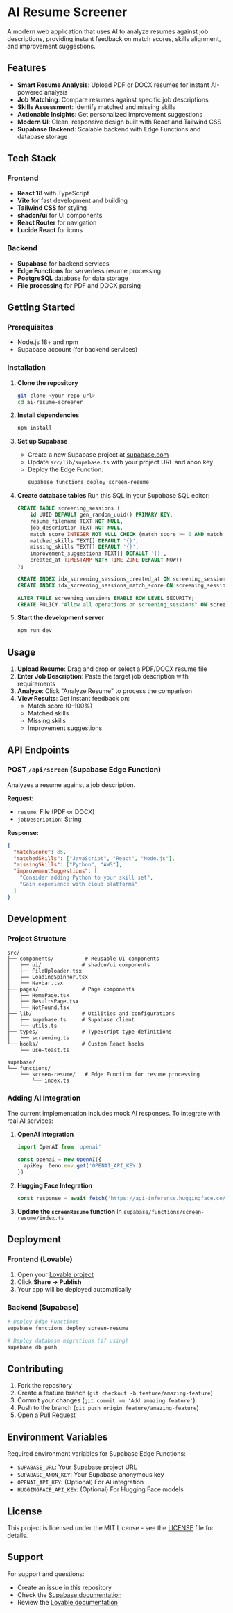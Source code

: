 # AI Resume Screener

A modern web application that uses AI to analyze resumes against job descriptions, providing instant feedback on match scores, skills alignment, and improvement suggestions.

## Features

- **Smart Resume Analysis**: Upload PDF or DOCX resumes for instant AI-powered analysis
- **Job Matching**: Compare resumes against specific job descriptions
- **Skills Assessment**: Identify matched and missing skills
- **Actionable Insights**: Get personalized improvement suggestions
- **Modern UI**: Clean, responsive design built with React and Tailwind CSS
- **Supabase Backend**: Scalable backend with Edge Functions and database storage

## Tech Stack

### Frontend
- **React 18** with TypeScript
- **Vite** for fast development and building
- **Tailwind CSS** for styling
- **shadcn/ui** for UI components
- **React Router** for navigation
- **Lucide React** for icons

### Backend
- **Supabase** for backend services
- **Edge Functions** for serverless resume processing
- **PostgreSQL** database for data storage
- **File processing** for PDF and DOCX parsing

## Getting Started

### Prerequisites
- Node.js 18+ and npm
- Supabase account (for backend services)

### Installation

1. **Clone the repository**
   ```bash
   git clone <your-repo-url>
   cd ai-resume-screener
   ```

2. **Install dependencies**
   ```bash
   npm install
   ```

3. **Set up Supabase**
   - Create a new Supabase project at [supabase.com](https://supabase.com)
   - Update `src/lib/supabase.ts` with your project URL and anon key
   - Deploy the Edge Function:
     ```bash
     supabase functions deploy screen-resume
     ```

4. **Create database tables**
   Run this SQL in your Supabase SQL editor:
   ```sql
   CREATE TABLE screening_sessions (
       id UUID DEFAULT gen_random_uuid() PRIMARY KEY,
       resume_filename TEXT NOT NULL,
       job_description TEXT NOT NULL,
       match_score INTEGER NOT NULL CHECK (match_score >= 0 AND match_score <= 100),
       matched_skills TEXT[] DEFAULT '{}',
       missing_skills TEXT[] DEFAULT '{}',
       improvement_suggestions TEXT[] DEFAULT '{}',
       created_at TIMESTAMP WITH TIME ZONE DEFAULT NOW()
   );

   CREATE INDEX idx_screening_sessions_created_at ON screening_sessions(created_at DESC);
   CREATE INDEX idx_screening_sessions_match_score ON screening_sessions(match_score DESC);

   ALTER TABLE screening_sessions ENABLE ROW LEVEL SECURITY;
   CREATE POLICY "Allow all operations on screening_sessions" ON screening_sessions FOR ALL USING (true);
   ```

5. **Start the development server**
   ```bash
   npm run dev
   ```

## Usage

1. **Upload Resume**: Drag and drop or select a PDF/DOCX resume file
2. **Enter Job Description**: Paste the target job description with requirements
3. **Analyze**: Click "Analyze Resume" to process the comparison
4. **View Results**: Get instant feedback on:
   - Match score (0-100%)
   - Matched skills
   - Missing skills
   - Improvement suggestions

## API Endpoints

### POST `/api/screen` (Supabase Edge Function)
Analyzes a resume against a job description.

**Request:**
- `resume`: File (PDF or DOCX)
- `jobDescription`: String

**Response:**
```json
{
  "matchScore": 85,
  "matchedSkills": ["JavaScript", "React", "Node.js"],
  "missingSkills": ["Python", "AWS"],
  "improvementSuggestions": [
    "Consider adding Python to your skill set",
    "Gain experience with cloud platforms"
  ]
}
```

## Development

### Project Structure
```
src/
├── components/          # Reusable UI components
│   ├── ui/             # shadcn/ui components  
│   ├── FileUploader.tsx
│   ├── LoadingSpinner.tsx
│   └── Navbar.tsx
├── pages/              # Page components
│   ├── HomePage.tsx
│   ├── ResultsPage.tsx
│   └── NotFound.tsx
├── lib/                # Utilities and configurations
│   ├── supabase.ts     # Supabase client
│   └── utils.ts
├── types/              # TypeScript type definitions
│   └── screening.ts
└── hooks/              # Custom React hooks
    └── use-toast.ts

supabase/
└── functions/
    └── screen-resume/   # Edge Function for resume processing
        └── index.ts
```

### Adding AI Integration

The current implementation includes mock AI responses. To integrate with real AI services:

1. **OpenAI Integration**
   ```typescript
   import OpenAI from 'openai'
   
   const openai = new OpenAI({
     apiKey: Deno.env.get('OPENAI_API_KEY')
   })
   ```

2. **Hugging Face Integration**
   ```typescript
   const response = await fetch('https://api-inference.huggingface.co/models/...')
   ```

3. **Update the `screenResume` function** in `supabase/functions/screen-resume/index.ts`

## Deployment

### Frontend (Lovable)
1. Open your [Lovable project](https://lovable.dev)
2. Click **Share → Publish**
3. Your app will be deployed automatically

### Backend (Supabase)
```bash
# Deploy Edge Functions
supabase functions deploy screen-resume

# Deploy database migrations (if using)
supabase db push
```

## Contributing

1. Fork the repository
2. Create a feature branch (`git checkout -b feature/amazing-feature`)
3. Commit your changes (`git commit -m 'Add amazing feature'`)
4. Push to the branch (`git push origin feature/amazing-feature`)
5. Open a Pull Request

## Environment Variables

Required environment variables for Supabase Edge Functions:
- `SUPABASE_URL`: Your Supabase project URL
- `SUPABASE_ANON_KEY`: Your Supabase anonymous key
- `OPENAI_API_KEY`: (Optional) For AI integration
- `HUGGINGFACE_API_KEY`: (Optional) For Hugging Face models

## License

This project is licensed under the MIT License - see the [LICENSE](LICENSE) file for details.

## Support

For support and questions:
- Create an issue in this repository
- Check the [Supabase documentation](https://supabase.com/docs)
- Review the [Lovable documentation](https://docs.lovable.dev)